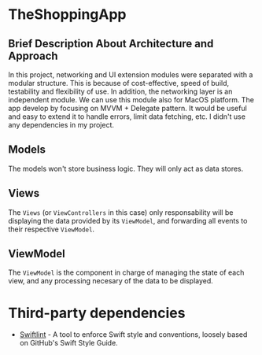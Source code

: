 # TheShoppingApp

## Brief Description About Architecture and Approach

In this project, networking and UI extension modules were separated with a modular structure. This is because of cost-effective, speed of build, testability and flexibility of use. In addition, the networking layer is an independent module. We can use this module also for MacOS platform. The app develop by focusing on MVVM + Delegate pattern. It would be useful and easy to extend it to handle errors, limit data fetching, etc. I didn't use any dependencies in my project.

## Models
The models won't store business logic. They will only act as data stores.

## Views
The `Views` (or `ViewControllers` in this case) only responsability will be displaying the data provided by its `ViewModel`, and forwarding all events to their respective `ViewModel`.

## ViewModel
The `ViewModel` is the component in charge of managing the state of each view, and any processing necesary of the data to be displayed.

# Third-party dependencies
- [Swiftlint](https://github.com/realm/SwiftLint) - A tool to enforce Swift style and conventions, loosely based on GitHub's Swift Style Guide.

